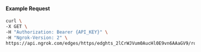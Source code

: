 <!-- Code generated for API Clients. DO NOT EDIT. -->

#### Example Request

```bash
curl \
-X GET \
-H "Authorization: Bearer {API_KEY}" \
-H "Ngrok-Version: 2" \
https://api.ngrok.com/edges/https/edghts_2lCrWJVum0AucHl0E9vn6AAaGV9/routes/edghtsrt_2lCrWOoVMNk8hHacwj2r4WJh5xw/saml
```
